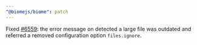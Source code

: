 ```yaml
---
"@biomejs/biome": patch
---
```


Fixed [#6559](https://github.com/biomejs/biome/issues/6559): the error message on detected a large file was outdated and referred a removed configuration option `files.ignore`.
